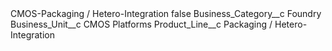 <?xml version="1.0" encoding="UTF-8"?>
<CustomMetadata xmlns="http://soap.sforce.com/2006/04/metadata" xmlns:xsi="http://www.w3.org/2001/XMLSchema-instance" xmlns:xsd="http://www.w3.org/2001/XMLSchema">
    <label>CMOS-Packaging / Hetero-Integration</label>
    <protected>false</protected>
    <values>
        <field>Business_Category__c</field>
        <value xsi:type="xsd:string">Foundry</value>
    </values>
    <values>
        <field>Business_Unit__c</field>
        <value xsi:type="xsd:string">CMOS Platforms</value>
    </values>
    <values>
        <field>Product_Line__c</field>
        <value xsi:type="xsd:string">Packaging / Hetero-Integration</value>
    </values>
</CustomMetadata>
